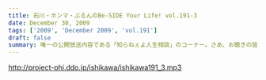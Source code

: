 ```yaml
---
title: 石川・ホンマ・ぶるんのBe-SIDE Your Life! vol.191-3
date: December 30, 2009
tags: ['2009', 'December 2009', 'vol.191']
draft: false
summary: 唯一の公開放送内容である「知らねぇよ人生相談」のコーナー。さあ、お聴きの皆さんも一緒になって笑ってほしい。感動の東西横綱土俵入りシーンも！！！NAMAE
---
```


http://project-phi.ddo.jp/ishikawa/ishikawa191_3.mp3
